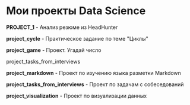 # Мои проекты Data Science

**PROJECT_1** - Анализ резюме из HeadHunter

**project_cycle** - Практическое задание по теме "Циклы"

**project_game** - Проект. Угадай число

project_tasks_from_interviews

**project_markdown** - Проект по изучению языка разметки Markdown

**project_tasks_from_interviews** - Проект по задачам с собеседований

**project_visualization** - Проект по визуализации данных
